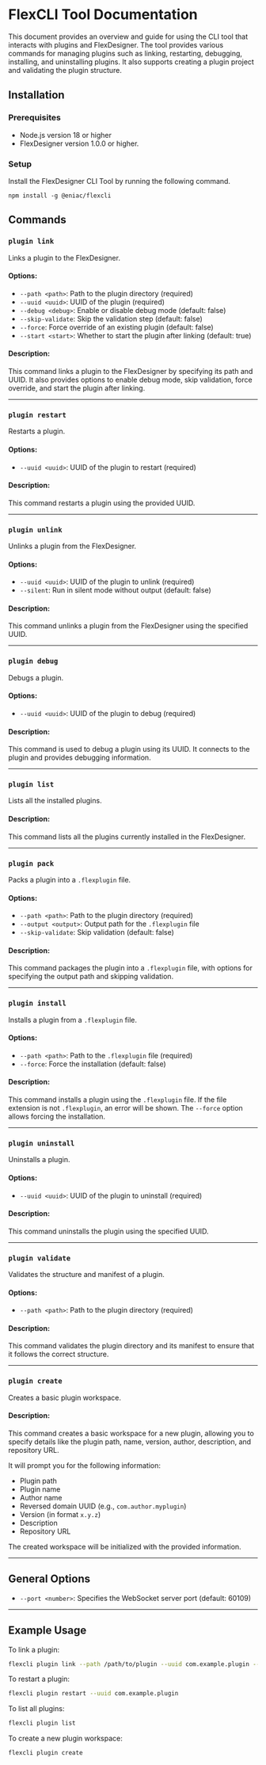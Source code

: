 # FlexCLI Tool Documentation

This document provides an overview and guide for using the CLI tool that interacts with plugins and FlexDesigner. The tool provides various commands for managing plugins such as linking, restarting, debugging, installing, and uninstalling plugins. It also supports creating a plugin project and validating the plugin structure.

## Installation

### Prerequisites
- Node.js version 18 or higher
- FlexDesigner version 1.0.0 or higher.

### Setup

Install the FlexDesigner CLI Tool by running the following command.

```
npm install -g @eniac/flexcli
```



## Commands

### `plugin link`
Links a plugin to the FlexDesigner.

#### Options:
- `--path <path>`: Path to the plugin directory (required)
- `--uuid <uuid>`: UUID of the plugin (required)
- `--debug <debug>`: Enable or disable debug mode (default: false)
- `--skip-validate`: Skip the validation step (default: false)
- `--force`: Force override of an existing plugin (default: false)
- `--start <start>`: Whether to start the plugin after linking (default: true)

#### Description:
This command links a plugin to the FlexDesigner by specifying its path and UUID. It also provides options to enable debug mode, skip validation, force override, and start the plugin after linking.

---

### `plugin restart`
Restarts a plugin.

#### Options:
- `--uuid <uuid>`: UUID of the plugin to restart (required)

#### Description:
This command restarts a plugin using the provided UUID.

---

### `plugin unlink`
Unlinks a plugin from the FlexDesigner.

#### Options:
- `--uuid <uuid>`: UUID of the plugin to unlink (required)
- `--silent`: Run in silent mode without output (default: false)

#### Description:
This command unlinks a plugin from the FlexDesigner using the specified UUID.

---

### `plugin debug`
Debugs a plugin.

#### Options:
- `--uuid <uuid>`: UUID of the plugin to debug (required)

#### Description:
This command is used to debug a plugin using its UUID. It connects to the plugin and provides debugging information.

---

### `plugin list`
Lists all the installed plugins.

#### Description:
This command lists all the plugins currently installed in the FlexDesigner.

---

### `plugin pack`
Packs a plugin into a `.flexplugin` file.

#### Options:
- `--path <path>`: Path to the plugin directory (required)
- `--output <output>`: Output path for the `.flexplugin` file
- `--skip-validate`: Skip validation (default: false)

#### Description:
This command packages the plugin into a `.flexplugin` file, with options for specifying the output path and skipping validation.

---

### `plugin install`
Installs a plugin from a `.flexplugin` file.

#### Options:
- `--path <path>`: Path to the `.flexplugin` file (required)
- `--force`: Force the installation (default: false)

#### Description:
This command installs a plugin using the `.flexplugin` file. If the file extension is not `.flexplugin`, an error will be shown. The `--force` option allows forcing the installation.

---

### `plugin uninstall`
Uninstalls a plugin.

#### Options:
- `--uuid <uuid>`: UUID of the plugin to uninstall (required)

#### Description:
This command uninstalls the plugin using the specified UUID.

---

### `plugin validate`
Validates the structure and manifest of a plugin.

#### Options:
- `--path <path>`: Path to the plugin directory (required)

#### Description:
This command validates the plugin directory and its manifest to ensure that it follows the correct structure.

---

### `plugin create`
Creates a basic plugin workspace.

#### Description:
This command creates a basic workspace for a new plugin, allowing you to specify details like the plugin path, name, version, author, description, and repository URL.

It will prompt you for the following information:
- Plugin path
- Plugin name
- Author name
- Reversed domain UUID (e.g., `com.author.myplugin`)
- Version (in format `x.y.z`)
- Description
- Repository URL

The created workspace will be initialized with the provided information.

---

## General Options
- `--port <number>`: Specifies the WebSocket server port (default: 60109)

---

## Example Usage

To link a plugin:

```bash
flexcli plugin link --path /path/to/plugin --uuid com.example.plugin --debug true
```

To restart a plugin:

```bash
flexcli plugin restart --uuid com.example.plugin
```

To list all plugins:

```bash
flexcli plugin list
```

To create a new plugin workspace:

```bash
flexcli plugin create
```
